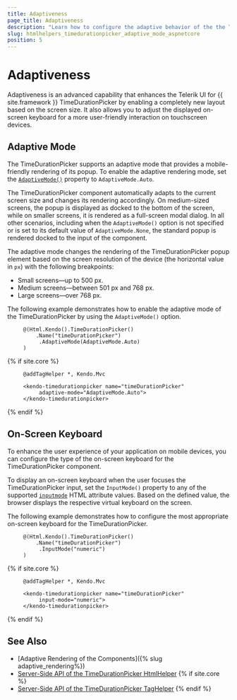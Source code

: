 ```yaml
---
title: Adaptiveness
page_title: Adaptiveness
description: "Learn how to configure the adaptive behavior of the the Telerik UI TimeDurationPicker component for {{ site.framework }}."
slug: htmlhelpers_timedurationpicker_adaptive_mode_aspnetcore
position: 5
---
```


# Adaptiveness

Adaptiveness is an advanced capability that enhances the Telerik UI for {{ site.framework }} TimeDurationPicker by enabling a completely new layout based on the screen size. It also allows you to adjust the displayed on-screen keyboard for a more user-friendly interaction on touchscreen devices.

## Adaptive Mode

The TimeDurationPicker supports an adaptive mode that provides a mobile-friendly rendering of its popup. To enable the adaptive rendering mode, set the [`AdaptiveMode()`](/api/kendo.mvc.ui.fluent/timedurationpickerbuilder#adaptivemodekendomvcuiadaptivemode) property to `AdaptiveMode.Auto`.

The TimeDurationPicker component automatically adapts to the current screen size and changes its rendering accordingly. On medium-sized screens, the popup is displayed as docked to the bottom of the screen, while on smaller screens, it is rendered as a full-screen modal dialog. In all other scenarios, including when the `AdaptiveMode()` option is not specified or is set to its default value of `AdaptiveMode.None`, the standard popup is rendered docked to the input of the component.

The adaptive mode changes the rendering of the TimeDurationPicker popup element based on the screen resolution of the device (the horizontal value in `px`) with the following breakpoints:

* Small screens&mdash;up to 500 px.
* Medium screens&mdash;between 501 px and 768 px.
* Large screens&mdash;over 768 px.

The following example demonstrates how to enable the adaptive mode of the TimeDurationPicker by using the `AdaptiveMode()` option.

```HtmlHelper
     @(Html.Kendo().TimeDurationPicker()
	     .Name("timeDurationPicker")
          .AdaptiveMode(AdaptiveMode.Auto)
     )
```
{% if site.core %}
```TagHelper
     @addTagHelper *, Kendo.Mvc

     <kendo-timedurationpicker name="timeDurationPicker" 
          adaptive-mode="AdaptiveMode.Auto">
     </kendo-timedurationpicker>
```
{% endif %}

## On-Screen Keyboard

To enhance the user experience of your application on mobile devices, you can configure the type of the on-screen keyboard for the TimeDurationPicker component.

To display an on-screen keyboard when the user focuses the TimeDurationPicker input, set the `InputMode()` property to any of the supported <a href="https://developer.mozilla.org/en-US/docs/Web/HTML/Global_attributes/inputmode#values" target="_blank">`inputmode`</a> HTML attribute values. Based on the defined value, the browser displays the respective virtual keyboard on the screen.

The following example demonstrates how to configure the most appropriate on-screen keyboard for the TimeDurationPicker.

```HtmlHelper
     @(Html.Kendo().TimeDurationPicker()
	     .Name("timeDurationPicker")
          .InputMode("numeric")
     )
```
{% if site.core %}
```TagHelper
     @addTagHelper *, Kendo.Mvc

     <kendo-timedurationpicker name="timeDurationPicker" 
          input-mode="numeric">
     </kendo-timedurationpicker>
```
{% endif %}

## See Also

* [Adaptive Rendering of the Components]({% slug adaptive_rendering%})
* [Server-Side API of the TimeDurationPicker HtmlHelper](/api/timedurationpicker)
{% if site.core %}
* [Server-Side API of the TimeDurationPicker TagHelper](/api/taghelpers/timedurationpicker)
{% endif %}